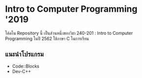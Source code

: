 # Intro to Computer Programming '2019
  โค้ดใน Repository นี้ เป็นส่วนหนึ่งของวิชา 240-201 : Intro to Computer Programming
  ในปี 2562 ใช้ภาษา C ในการเรียน

## แนะนำโปรแกรม
  - Code::Blocks
  - Dev-C++
